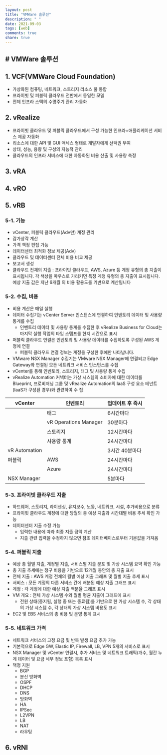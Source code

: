 ```yaml
---
layout: post
title: "VMWare 솔루션"
description: " "
date: 2021-09-03
tags: [web]
comments: true
share: true
---
```


## # VMWare 솔루션

## 1. VCF(VMWare Cloud Foundation)

- 가상화된 컴퓨팅, 네트워크, 스토리지 리소스 풀 통합
- 프라이빗 및 퍼블릭 클라우드 전반에서 동일한 모델
- 전체 인프라 스택의 수명주기 관리 자동화



## 2. vRealize

- 프라이빗 클라우드 및 퍼블릭 클라우드에서 구성 가능한 인프라+애플리케이션 서비스 제공 자동화
- 리소스에 대한 API 및 GUI 액세스 형태로 개발자에게 선택권 부여
- 상태, 성능, 용량 및 구성의 지능적 관리
- 클라우드의 인프라 서비스에 대한 자동화된 비용 산출 및 사용량 측정



## 3. vRA

## 4. vRO

## 5. vRB

### 5-1. 기능

- vCenter, 퍼블릭 클라우드(Adv만) 계정 관리
- 감가상각 계산
- 가격 책정 편집 가능
- 데이터센터 최적화 정보 제공(Adv)
- 클라우드 및 데이터센터 전체 비용 비교 제공
- 보고서 생성
- 클라우드 전체의 지출 : 프라이빗 클라우드, AWS, Azure 등 계정 유형의 총 지출이 표시됩니다.
  각 색상을 마우스로 가리키면 특정 계정 유형의 총 지출이 표시됩니다. 예상 지출 값은 지난 6개월
  의 비용 활용도를 기반으로 계산됩니다

### 5-2. 수집, 비용

- 비용 계산은 매일 실행
- 데이터 수집기는 vCenter Server 인스턴스에 연결하여 인벤토리 데이터 및 사용량 통계를 수집
  - 인벤토리 데이터 및 사용량 통계를 수집한 후 vRealize Business for Cloud는 마지막 실행 작업의 타임 스탬프를 현지 시간으로 표시
- 퍼블릭 클라우드 연결은 인벤토리 및 사용량 데이터를 수집하도록 구성된 AWS 계정에 연결
  - 퍼블릭 클라우드 연결 정보는 계정을 구성한 후에만 나타납니다.
- VMware NSX Manager 수집기는 VMware NSX Manager에 연결되고 Edge Gateway와 연결된 모든 네트워크 서비스 인스턴스를 수집
- vCenter를 통해 인벤토리, 스토리지, 태그 및 사용량 통계 수집
- vRealize Automation 커넥터는 가상 시스템의 소비자에 대한 데이터를 Blueprint, 프로비저닝
  그룹 및 vRealize Automation의 IaaS 구성 요소 테넌트(IaaS가 구성된 경우)와 관련하여 수
  집

| vCenter       | 인벤토리              | 업데이트 후 즉시 |
| ------------- | --------------------- | ---------------- |
|               | 태그                  | 6시간마다        |
|               | vR Operations Manager | 30분마다         |
|               | 스토리지              | 12시간마다       |
|               | 샤용량 통계           | 24시간마다       |
| vR Automation |                       | 3시간 40분마다   |
| 퍼블릭        | AWS                   | 24시간마다       |
|               | Azure                 | 24시간마다       |
| NSX Manager   |                       | 5분마다          |

### 5-3. 프라이빗 클라우드 지출

- 하드웨어, 스토리지, 라이센싱, 유지보수, 노동, 네트워크, 시설, 추가비용으로 분류
- 프라이빗 클라우드 계정에 대한 당월의 총 예상 지출과 시간대별 비용 추세 확인 가능
- 데이터센터 지출  수정 가능
  - 입력한 내용에 따라 최종 지출 금액 계산
  - 지출 관련 입력을 수정하지 않으면 참조 데이터베이스로부터 기본값을 가져옴

### 5-4. 퍼블릭 지출

- 예상 총 월별 지출, 계정별 지출, 서비스별 지출 분포 및 가상 시스템 요약 확인 가능
- 총 지출 추세에는 청구 비용을 기반으로 12개월 동안의 총 지출 표시
- 전체 지출 : AWS 계정 전체의 월별 예상 지출 그래프 및 월별 지출 추세 표시
- 서비스 : 모든 계정의 다른 서비스 간에 배분된 예상 지출 그래프 표시
- 계정 : 각 계정에 대한 예상 지출 백분율 그래프 표시
- VM 개요 : 전체 가상 시스템 수와 월별 평균 지출이 그래프에 표시
  - 전원 상태(중지됨, 실행 중 또는 종료됨)를 기반으로 한 가상 시스템 수, 각 상태의 가상 시스템 수, 각 상태의 가상 시스템 비용도 표시
- EC2 및 EBS 서비스의 총 비용 및 운영 통계 표시

### 5-5. 네트워크 가격

- 네트워크 서비스의 고정 요금 및 반복 발생 요금 추가 가능
- 기본적으로 Edge GW, Elastic IP, Firewall, LB, VPN 5개의 서비스로 표시
- NSX Manager 및 vCenter 연결시, 추가 서비스 및 네트워크 트래픽(개수, 월간 누계 데이터 및 요금 세부 정보 포함) 목록 표시
- 책정 지원
  - BGP
  - 분산 방화벽
  - OSPF
  - DHCP
  - DNS
  - 방화벽
  - HA
  - IPSec
  - L2VPN
  - LB
  - NAT
  - 라우팅



## 6. vRNI